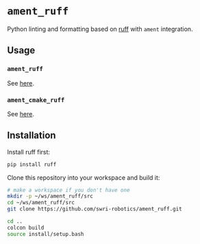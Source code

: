 # `ament_ruff`

Python linting and formatting based on [ruff](https://github.com/astral-sh/ruff) with `ament` integration.

## Usage

### `ament_ruff`

See [here](ament_ruff/doc/index.rst).

### `ament_cmake_ruff`

See [here](ament_cmake_ruff/doc/index.rst).

## Installation

Install ruff first:

```bash
pip install ruff
```

Clone this repository into your workspace and build it:

```bash
# make a workspace if you don't have one
mkdir -p ~/ws/ament_ruff/src
cd ~/ws/ament_ruff/src
git clone https://github.com/swri-robotics/ament_ruff.git

cd ..
colcon build
source install/setup.bash
```